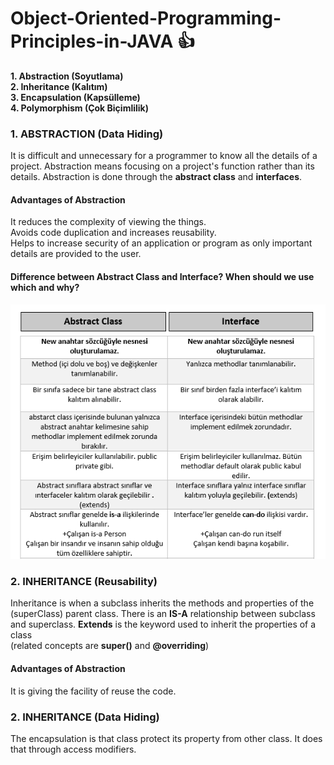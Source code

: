 # Object-Oriented-Programming-Principles-in-JAVA :+1: 
**1. Abstraction (Soyutlama)** <br/>
**2. Inheritance (Kalıtım)** <br/>
**3. Encapsulation (Kapsülleme)** <br/>
**4. Polymorphism (Çok Biçimlilik)** <br/>

### 1. ABSTRACTION (Data Hiding)
It is difficult and unnecessary for a programmer to know all the details of a project.
Abstraction means focusing on a project's function rather than its details.
Abstraction is done through the **abstract class** and **interfaces**.

#### Advantages of Abstraction
It reduces the complexity of viewing the things. <br/>
Avoids code duplication and increases reusability. <br/>
Helps to increase security of an application or program as only important details are provided to the user.<br/>

#### Difference between Abstract Class and Interface? When should we use which and why? 


![NEW](https://github.com/seymayigit/OOP-Principles-in-JAVA/blob/master/images/AbstractVsInterface.PNG)


### 2. INHERITANCE (Reusability)
Inheritance is when a subclass inherits the methods and properties of the (superClass) parent class.
There is an **IS-A** relationship between subclass and superclass.
**Extends** is the keyword used to inherit the properties of a class <br/>
(related concepts are **super()** and **@overriding**)

#### Advantages of Abstraction
It is giving the facility of reuse the code.

### 2. INHERITANCE (Data Hiding)
The encapsulation is that class protect its property from other class. 
It does that through access modifiers.




